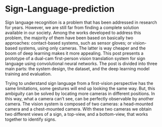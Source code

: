 # Sign-Language-prediction

Sign language recognition is a problem that has been addressed in research for years. However, we are still far from finding a complete solution available in our society.
Among the works developed to address this problem, the majority of them have been based on basically two approaches: contact-based systems, such as sensor gloves; or vision-based systems, using only cameras. The latter is way cheaper and the boom of deep learning makes it more appealing. This post presents a prototype of a dual-cam first-person vision translation system for sign language using convolutional neural networks. The post is divided into three main parts: the system design, the dataset, and the deep learning model training and evaluation.

Trying to understand sign language from a first-vision perspective has the same limitations, some gestures will end up looking the same way. But, this ambiguity can be solved by locating more cameras in different positions. In this way, what a camera can’t see, can be perfectly observable by another camera.
The vision system is composed of two cameras: a head-mounted camera and a chest-mounted camera. With these two cameras we obtain two different views of a sign, a top-view, and a bottom-view, that works together to identify signs.
